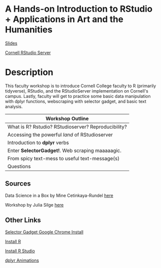 # A Hands-on Introduction to RStudio + Applications in Art and the Humanities

[Slides](https://stats-tgeorge.github.io/Cornell-R-Workshop-2022/slides/Cornell_R_WS_2022.html#1)

[Cornell RStudio Server](http://turing.cornellcollege.edu:8787)

# Description

This faculty workshop is to introduce Cornell College faculty to R (primarily tidyverse), RStudio, and the RStudioServer implementation on Cornell's campus. Lastly, faculty will get to practice some basic data manipulation with dplyr functions, webscraping with selector gadget, and basic text analysis. 

| Workshop Outline								|
| --------------------------------------------------------- |
| What is R? Rstudio? RStudioserver? Reproducibility?		|
| Accessing the powerful *land* of RStudioserver			|
| Introduction to **dplyr** verbs					|
| Enter **SelectorGadget!**. Web scraping maaaaagic.		|
| From spicy text-mess to useful text-message(s)			|
| Questions									|

## Sources
Data Science in a Box by Mine Cetinkaya-Rundel [here](https://datasciencebox.org/)

Workshop by Julia Silge [here](https://juliasilge.github.io/tidytext-tutorial/site/)

## Other Links

[Selector Gadget Google Chrome Install](https://chrome.google.com/webstore/detail/selectorgadget/mhjhnkcfbdhnjickkkdbjoemdmbfginb?hl=en)

[Install R](https://www.r-project.org/)

[Install R Studio](https://www.rstudio.com/products/rstudio/download/)

[dplyr Animations](https://twitter.com/illustratedbyte/status/1432416532391514113)